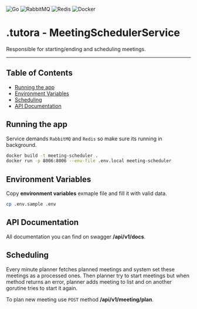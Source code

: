 ![Go](https://img.shields.io/badge/go-%2300ADD8.svg?style=for-the-badge&logo=go&logoColor=white)
![RabbitMQ](https://img.shields.io/badge/Rabbitmq-FF6600?style=for-the-badge&logo=rabbitmq&logoColor=white)
![Redis](https://img.shields.io/badge/redis-%23DD0031.svg?style=for-the-badge&logo=redis&logoColor=white)
![Docker](https://img.shields.io/badge/docker-%230db7ed.svg?style=for-the-badge&logo=docker&logoColor=white)

# .tutora - MeetingSchedulerService

Responsible for starting/ending and scheduling meetings.  

---


## Table of Contents

- [Running the app](#running-the-app)
- [Environment Variables](#environment-variables)
- [Scheduling](#scheduling)
- [API Documentation](#api-documentation)

## Running the app

Service demands `RabbitMQ` and `Redis` so make sure its running in background.

```bash
docker build -t meeting-scheduler .
docker run -p 8006:8006 --env-file .env.local meeting-scheduler
```

## Environment Variables

Copy **environment variables** exmaple file and fill it with valid data.

```bash
cp .env.sample .env
```
## API Documentation

All documentation you can find on swagger **/api/v1/docs**.

## Scheduling

Every minute planner fetches planned meetings and system set these meetings as a processed ones. Then planner try to start meetings but when method returns an error, planner adds meeting to list and on another gorutine tries to start it again.    

To plan new meeting use `POST` method **/api/v1/meeting/plan**.